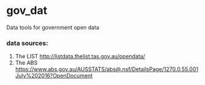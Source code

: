 # gov_dat
Data tools for government open data


### data sources:
1. The LIST http://listdata.thelist.tas.gov.au/opendata/
2. The ABS https://www.abs.gov.au/AUSSTATS/abs@.nsf/DetailsPage/1270.0.55.001July%202016?OpenDocument
